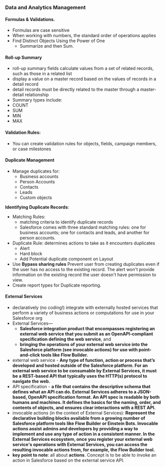 ### Data and Analytics Management

#### Formulas & Validations.
* Formulas are case sensitive
* When working with numbers, the standard order of operations applies
* Find Distinct Objects Using the Power of One
  *  Summarize and then Sum.


#### Roll-up Summary
*  roll-up summary fields calculate values from a set of related records, such as those in a related list
*  display a value on a master record based on the values of records in a detail record
*  detail records must be directly related to the master through a master-detail relationship
*  Summary types include:
  * COUNT
  * SUM
  * MIN
  * MAX 

#### Validation Rules:
* You can create validation rules for objects, fields, campaign members, or case milestones

#### Duplicate Management
* Manage duplicates for:
  * Business accounts
  * Person Accounts
  * Contacts
  * Leads
  * Custom objects

**Identifying Duplicate Records**:
* Matching Rules:
  * matching criteria to identify duplicate records
  * Salesforce comes with three standard matching rules: one for business accounts; one for contacts and leads, and another for person accounts.
* Duplicate Rule: determines actions to take as it encounters duplicates
  * Alert
  * Hard block
  * Add Potential duplicate component on Layout
* Use **Bypass sharing rules** Prevent user from creating duplicates even if the user has no access to the existing record. The alert won't provide information on the existing record the user doesn't have permission to view.
* Create report types for Duplicate reporting.  

#### External Services
* declaratively (no coding!) integrate with externally hosted services that perform a variety of business actions or computations for use in your Salesforce org
* External Services—
  * **Salesforce integration product that encompasses registering an external web service that you submit as an OpenAPI-compliant specification defining the web service**, and 
  * **bringing the operations of your external web service into the Salesforce platform (see invocable actions) for use with point-and-click tools like Flow Builder.**
* external web service - **Any type of function, action or process that’s developed and hosted outside of the Salesforce platform. For an external web service to be consumable by External Services, it must be a REST-based API that typically uses the HTTP(s) protocol to navigate the web.**
* API specification - **a file that contains the descriptive schema that defines what an API can do. External Services adheres to a JSON-based, OpenAPI specification format. An API spec is readable by both humans and machines. It defines the basics for the naming, order, and contents of objects, and ensures clear interactions with a REST API.**
* invocable actions (in the context of External Services): **Represent the declarative building blocks available from a growing number of Salesforce platform tools like Flow Builder or Einstein Bots. Invocable actions assist admins and developers by providing a way to implement and use any type of action in a consistent manner. In the External Services ecosystem, once you register your external web service's operations with External Services, you can access the resulting invocable actions from, for example, the Flow Builder tool.**
* **key point to note**: all about **actions**. Concept is to be able to invoke an action in Salesforce based on the external service API.
